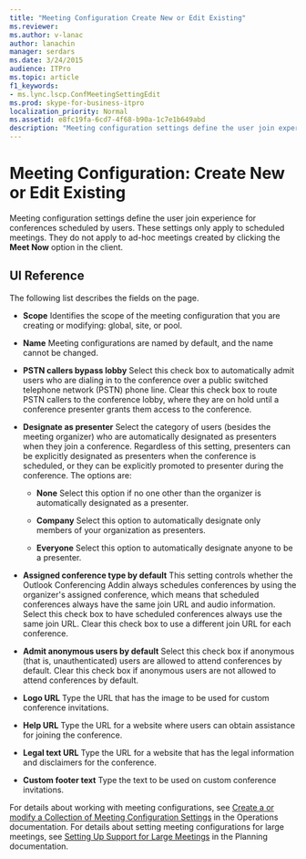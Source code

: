 ```yaml
---
title: "Meeting Configuration Create New or Edit Existing"
ms.reviewer: 
ms.author: v-lanac
author: lanachin
manager: serdars
ms.date: 3/24/2015
audience: ITPro
ms.topic: article
f1_keywords:
- ms.lync.lscp.ConfMeetingSettingEdit
ms.prod: skype-for-business-itpro
localization_priority: Normal
ms.assetid: e8fc19fa-6cd7-4f68-b90a-1c7e1b649abd
description: "Meeting configuration settings define the user join experience for conferences scheduled by users. These settings only apply to scheduled meetings. They do not apply to ad-hoc meetings created by clicking the Meet Now option in the client."
---
```


# Meeting Configuration: Create New or Edit Existing

Meeting configuration settings define the user join experience for conferences scheduled by users. These settings only apply to scheduled meetings. They do not apply to ad-hoc meetings created by clicking the **Meet Now** option in the client.

## UI Reference

The following list describes the fields on the page.

- **Scope** Identifies the scope of the meeting configuration that you are creating or modifying: global, site, or pool.

- **Name** Meeting configurations are named by default, and the name cannot be changed.

- **PSTN callers bypass lobby** Select this check box to automatically admit users who are dialing in to the conference over a public switched telephone network (PSTN) phone line. Clear this check box to route PSTN callers to the conference lobby, where they are on hold until a conference presenter grants them access to the conference.

- **Designate as presenter** Select the category of users (besides the meeting organizer) who are automatically designated as presenters when they join a conference. Regardless of this setting, presenters can be explicitly designated as presenters when the conference is scheduled, or they can be explicitly promoted to presenter during the conference. The options are:

  - **None** Select this option if no one other than the organizer is automatically designated as a presenter.

  - **Company** Select this option to automatically designate only members of your organization as presenters.

  - **Everyone** Select this option to automatically designate anyone to be a presenter.

- **Assigned conference type by default** This setting controls whether the Outlook Conferencing Addin always schedules conferences by using the organizer's assigned conference, which means that scheduled conferences always have the same join URL and audio information. Select this check box to have scheduled conferences always use the same join URL. Clear this check box to use a different join URL for each conference.

- **Admit anonymous users by default** Select this check box if anonymous (that is, unauthenticated) users are allowed to attend conferences by default. Clear this check box if anonymous users are not allowed to attend conferences by default.

- **Logo URL** Type the URL that has the image to be used for custom conference invitations.

- **Help URL** Type the URL for a website where users can obtain assistance for joining the conference.

- **Legal text URL** Type the URL for a website that has the legal information and disclaimers for the conference.

- **Custom footer text** Type the text to be used on custom conference invitations.

For details about working with meeting configurations, see [Create a or modify a Collection of Meeting Configuration Settings](https://technet.microsoft.com/library/ce6773c1-a0d5-4405-8e32-33a6f3a46a1a.aspx) in the Operations documentation. For details about setting meeting configurations for large meetings, see [Setting Up Support for Large Meetings](https://technet.microsoft.com/library/8e22d34b-b395-408d-9d48-8f2a3abe9513.aspx) in the Planning documentation.


